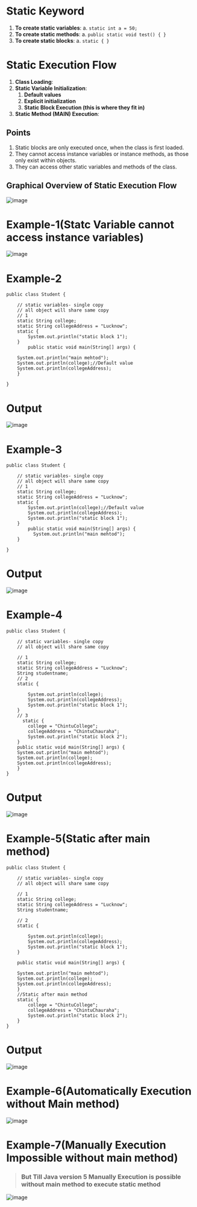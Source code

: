 # Static Keyword

1. **To create static variables**:
   a. `static int a = 50;`
2. **To create static methods**:
   a. `public static void test() { }`
3. **To create static blocks**:
   a. `static { }`

# Static Execution Flow

1. **Class Loading**:
2. **Static Variable Initialization**:
     1. **Default values**
     2. **Explicit initialization**
     3. **Static Block Execution (this is where they fit in)**
3. **Static Method (MAIN) Execution**:

## Points
1. Static blocks are only executed once, when the class is first loaded.
2. They cannot access instance variables or instance methods, as those only exist within objects.
3. They can access other static variables and methods of the class.
## Graphical Overview of Static Execution Flow
![image](https://github.com/user-attachments/assets/474a0df4-ae26-471e-8b48-8f8cdd0c187d)
# Example-1(Statc Variable cannot access instance variables)
![image](https://github.com/user-attachments/assets/4b619162-8b82-4293-a683-dacf033370d9)
# Example-2
```
public class Student {

    // static variables- single copy
    // all object will share same copy
    // 1
    static String college;
    static String collegeAddress = "Lucknow";
    static {
        System.out.println("static block 1");
    }
        public static void main(String[] args) {

    System.out.println("main mehtod");
    System.out.println(college);//Default value
    System.out.println(collegeAddress);
    }
    
}
```
# Output
![image](https://github.com/user-attachments/assets/95263963-bd60-4865-b4ae-da8bf9a60fa0)

# Example-3
```
public class Student {

    // static variables- single copy
    // all object will share same copy
    // 1
    static String college;
    static String collegeAddress = "Lucknow";
    static {
        System.out.println(college);//Default value
        System.out.println(collegeAddress);
        System.out.println("static block 1");
    }
        public static void main(String[] args) {
          System.out.println("main mehtod");
    }
    
}
```
# Output
![image](https://github.com/user-attachments/assets/761d80a8-6621-43cf-a64c-1c591bed5b68)
# Example-4
```
public class Student {

    // static variables- single copy
    // all object will share same copy

    // 1
    static String college;
    static String collegeAddress = "Lucknow";
    String studentname;
    // 2
    static {

        System.out.println(college);
        System.out.println(collegeAddress);
        System.out.println("static block 1");
    }
    // 3
      static {
        college = "ChintuCollege";
        collegeAddress = "ChintuChauraha";
        System.out.println("static block 2");
    }
    public static void main(String[] args) {
    System.out.println("main mehtod");
    System.out.println(college);
    System.out.println(collegeAddress);
    }
}
```
# Output
![image](https://github.com/user-attachments/assets/b7204503-0608-481f-a838-d1c9da3d3bda)
# Example-5(Static after main method)
```
public class Student {

    // static variables- single copy
    // all object will share same copy

    // 1
    static String college;
    static String collegeAddress = "Lucknow";
    String studentname;

    // 2
    static {

        System.out.println(college);
        System.out.println(collegeAddress);
        System.out.println("static block 1");
    }

    public static void main(String[] args) {

    System.out.println("main mehtod");
    System.out.println(college);
    System.out.println(collegeAddress);
    }
    //Static after main method
    static {
        college = "ChintuCollege";
        collegeAddress = "ChintuChauraha";
        System.out.println("static block 2");
    }
}
```
# Output
![image](https://github.com/user-attachments/assets/3f8b6ce1-486d-49d5-95c6-2a263ca9aa8a)
# Example-6(Automatically Execution without Main method)
![image](https://github.com/user-attachments/assets/3a772993-dea4-4b77-91ff-c6002a3b6846)
# Example-7(Manually Execution Impossible without main method)
> ### But Till Java version 5 Manually Execution is possible without main method to execute static method
![image](https://github.com/user-attachments/assets/7e823090-bf90-496e-b209-2ce0412090c0)
